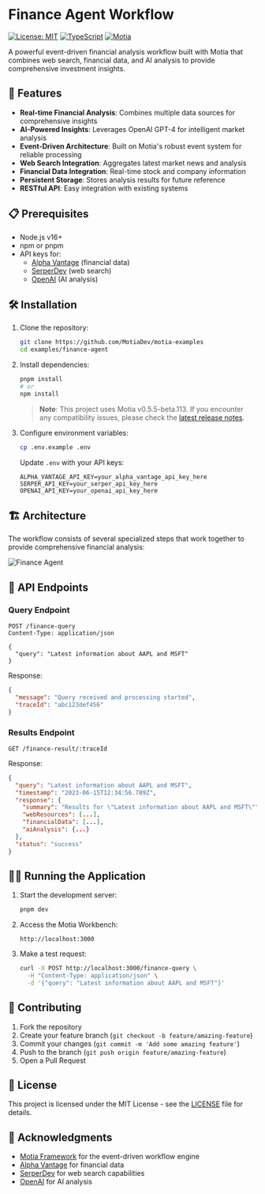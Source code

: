 # Finance Agent Workflow

[![License: MIT](https://img.shields.io/badge/License-MIT-yellow.svg)](https://opensource.org/licenses/MIT)
[![TypeScript](https://img.shields.io/badge/TypeScript-5.0-blue.svg)](https://www.typescriptlang.org/)
[![Motia](https://img.shields.io/badge/Motia-v0.5.5--beta.113-green.svg)](https://motia.dev)

A powerful event-driven financial analysis workflow built with Motia that combines web search, financial data, and AI analysis to provide comprehensive investment insights.

## 🚀 Features

- **Real-time Financial Analysis**: Combines multiple data sources for comprehensive insights
- **AI-Powered Insights**: Leverages OpenAI GPT-4 for intelligent market analysis
- **Event-Driven Architecture**: Built on Motia's robust event system for reliable processing
- **Web Search Integration**: Aggregates latest market news and analysis
- **Financial Data Integration**: Real-time stock and company information
- **Persistent Storage**: Stores analysis results for future reference
- **RESTful API**: Easy integration with existing systems

## 📋 Prerequisites

- Node.js v16+
- npm or pnpm
- API keys for:
  - [Alpha Vantage](https://www.alphavantage.co/) (financial data)
  - [SerperDev](https://serper.dev/) (web search)
  - [OpenAI](https://platform.openai.com/) (AI analysis)

## 🛠️ Installation

1. Clone the repository:
   ```bash
   git clone https://github.com/MotiaDev/motia-examples
   cd examples/finance-agent
   ```

2. Install dependencies:
   ```bash
   pnpm install
   # or
   npm install
   ```

   > **Note**: This project uses Motia v0.5.5-beta.113. If you encounter any compatibility issues, please check the [latest release notes](https://github.com/MotiaDev/motia/releases/tag/v0.5.5-beta.113).

3. Configure environment variables:
   ```bash
   cp .env.example .env
   ```

   Update `.env` with your API keys:
   ```env
   ALPHA_VANTAGE_API_KEY=your_alpha_vantage_api_key_here
   SERPER_API_KEY=your_serper_api_key_here
   OPENAI_API_KEY=your_openai_api_key_here
   ```

## 🏗️ Architecture

The workflow consists of several specialized steps that work together to provide comprehensive financial analysis:

![Finance Agent](./docs/finance-example.gif)


## 🚦 API Endpoints

### Query Endpoint

```http
POST /finance-query
Content-Type: application/json

{
  "query": "Latest information about AAPL and MSFT"
}
```

Response:
```json
{
  "message": "Query received and processing started",
  "traceId": "abc123def456"
}
```

### Results Endpoint

```http
GET /finance-result/:traceId
```

Response:
```json
{
  "query": "Latest information about AAPL and MSFT",
  "timestamp": "2023-06-15T12:34:56.789Z",
  "response": {
    "summary": "Results for \"Latest information about AAPL and MSFT\"",
    "webResources": [...],
    "financialData": [...],
    "aiAnalysis": {...}
  },
  "status": "success"
}
```

## 🏃‍♂️ Running the Application

1. Start the development server:
   ```bash
   pnpm dev
   ```

2. Access the Motia Workbench:
   ```
   http://localhost:3000
   ```

3. Make a test request:
   ```bash
   curl -X POST http://localhost:3000/finance-query \
     -H "Content-Type: application/json" \
     -d '{"query": "Latest information about AAPL and MSFT"}'
   ```

## 🤝 Contributing

1. Fork the repository
2. Create your feature branch (`git checkout -b feature/amazing-feature`)
3. Commit your changes (`git commit -m 'Add some amazing feature'`)
4. Push to the branch (`git push origin feature/amazing-feature`)
5. Open a Pull Request

## 📝 License

This project is licensed under the MIT License - see the [LICENSE](LICENSE) file for details.

## 🙏 Acknowledgments

- [Motia Framework](https://motia.dev) for the event-driven workflow engine
- [Alpha Vantage](https://www.alphavantage.co/) for financial data
- [SerperDev](https://serper.dev/) for web search capabilities
- [OpenAI](https://platform.openai.com/) for AI analysis 